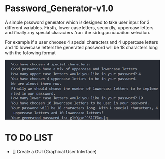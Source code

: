 # Password_Generator-v1.0

A simple password generator which is designed to take user input for 3 different variables. Firstly, lower case letters, secondly, uppercase letters and finally any special characters from the string.punctuation selection.

For example if a user chooses 4 special characters and 4 uppercase letters and 10 lowercase letters the generated password will be 18 characters long with the following format.

<p>
  <img src="https://github.com/Glocken73/Password_Generator-v1.0/blob/main/Screenshot%202024-07-02%20172033.png">
</p>

# TO DO LIST

- [] Create a GUI (Graphical User Interface)
